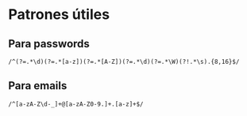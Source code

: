 # Patrones útiles

## Para passwords

``/^(?=.*\d)(?=.*[a-z])(?=.*[A-Z])(?=.*\d)(?=.*\W)(?!.*\s).{8,16}$/``

## Para emails

``/^[a-zA-Z\d-_]+@[a-zA-Z0-9.]+.[a-z]+$/``
